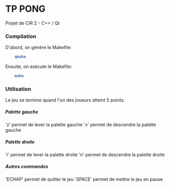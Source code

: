 # TP PONG

Projet de CIR 2 - C++ / Qt

### Compilation


D'abord, on génère le Makefile:

```bash
    qmake
```

Ensuite, on exécute le Makefile:

```bash
    make
```

### Utilisation
Le jeu se termine quand l'un des joueurs atteint 5 points.

##### Palette gauche
'z' permet de lever la palette gauche
'x' permet de descendre la palette gauche

##### Palette droite
'i' permet de lever la palette droite
'n' permet de descendre la palette droite

##### Autres commandes
'ECHAP' permet de quitter le jeu
'SPACE' permet de mettre le jeu en pause

